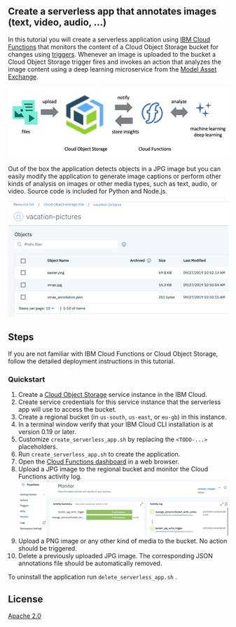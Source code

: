 ## Create a serverless app that annotates images (text, video, audio, ...) 


In this tutorial you will create a serverless application using [IBM Cloud Functions](https://cloud.ibm.com/functions/) that monitors the content of a Cloud Object Storage bucket for changes using [triggers](https://cloud.ibm.com/docs/openwhisk?topic=cloud-functions-pkg_obstorage#pkg_obstorage_ev). Whenever an image is uploaded to the bucket a Cloud Object Storage trigger fires and invokes an action that analyzes the image content using a deep learning microservice from the [Model Asset Exchange](https://developer.ibm.com/exchanges/models/).

![serverless scenario](doc/images/scenario.png)

Out of the box the application detects objects in a JPG image but you can easily modify the application to generate image captions or perform other kinds of analysis on images or other media types, such as text, audio, or video. Source code is included for Python and Node.js.

![Cloud Functions activity log](doc/images/test_output.png)

## Steps

If you are not familiar with IBM Cloud Functions or Cloud Object Storage, follow the detailed deployment instructions in this tutorial.

### Quickstart

1. Create a [Cloud Object Storage](https://cloud.ibm.com/catalog/services/cloud-object-storage) service instance in the IBM Cloud.
1. Create service credentials for this service instance that the serverless app will use to access the bucket.
1. Create a regional bucket (in `us-south`, `us-east`, or `eu-gb`) in this instance.
1. In a terminal window verify that your IBM Cloud CLI installation is at version 0.19 or later.
1. Customize `create_serverless_app.sh` by replacing the `<TODO-...>` placeholders.
1. Run `create_serverless_app.sh` to create the application.
1. Open the [Cloud Functions dashboard](https://cloud.ibm.com/functions/dashboard) in a web browser.
1. Upload a JPG image to the regional bucket and monitor the Cloud Functions activity log.
   ![Cloud Functions activity log](doc/images/monitor_functions.png)
1. Upload a PNG image or any other kind of media to the bucket. No action should be triggered.
1. Delete a previously uploaded JPG image. The corresponding JSON annotations file should be automatically removed.

To uninstall the application run `delete_serverless_app.sh` .

## License

[Apache 2.0](LICENSE)